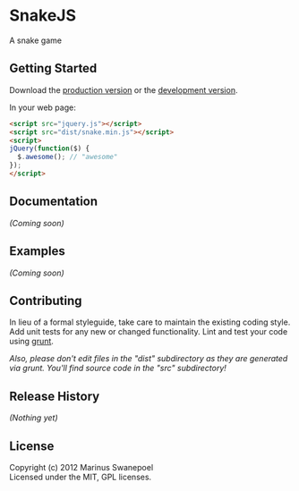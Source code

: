 # SnakeJS

A snake game

## Getting Started
Download the [production version][min] or the [development version][max].

[min]: https://raw.github.com/noweverywhere/snake/master/dist/snake.min.js
[max]: https://raw.github.com/noweverywhere/snake/master/dist/snake.js

In your web page:

```html
<script src="jquery.js"></script>
<script src="dist/snake.min.js"></script>
<script>
jQuery(function($) {
  $.awesome(); // "awesome"
});
</script>
```

## Documentation
_(Coming soon)_

## Examples
_(Coming soon)_

## Contributing
In lieu of a formal styleguide, take care to maintain the existing coding style. Add unit tests for any new or changed functionality. Lint and test your code using [grunt](https://github.com/cowboy/grunt).

_Also, please don't edit files in the "dist" subdirectory as they are generated via grunt. You'll find source code in the "src" subdirectory!_

## Release History
_(Nothing yet)_

## License
Copyright (c) 2012 Marinus Swanepoel  
Licensed under the MIT, GPL licenses.

